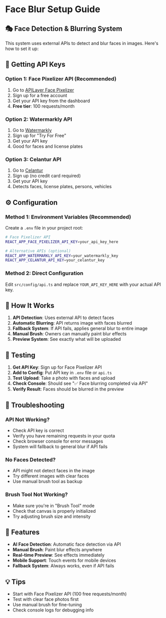 # Face Blur Setup Guide

## 🎭 Face Detection & Blurring System

This system uses external APIs to detect and blur faces in images. Here's how to set it up:

## 🔑 Getting API Keys

### Option 1: Face Pixelizer API (Recommended)
1. Go to [APILayer Face Pixelizer](https://apilayer.com/marketplace/face_pixelizer-api)
2. Sign up for a free account
3. Get your API key from the dashboard
4. **Free tier**: 100 requests/month

### Option 2: Watermarkly API
1. Go to [Watermarkly](https://watermarkly.com/)
2. Sign up for "Try For Free"
3. Get your API key
4. Good for faces and license plates

### Option 3: Celantur API
1. Go to [Celantur](https://celantur.com/)
2. Sign up (no credit card required)
3. Get your API key
4. Detects faces, license plates, persons, vehicles

## ⚙️ Configuration

### Method 1: Environment Variables (Recommended)
Create a `.env` file in your project root:

```bash
# Face Pixelizer API
REACT_APP_FACE_PIXELIZER_API_KEY=your_api_key_here

# Alternative APIs (optional)
REACT_APP_WATERMARKLY_API_KEY=your_watermarkly_key
REACT_APP_CELANTUR_API_KEY=your_celantur_key
```

### Method 2: Direct Configuration
Edit `src/config/api.ts` and replace `YOUR_API_KEY_HERE` with your actual API key.

## 🚀 How It Works

1. **API Detection**: Uses external API to detect faces
2. **Automatic Blurring**: API returns image with faces blurred
3. **Fallback System**: If API fails, applies general blur to entire image
4. **Manual Brush**: Owners can manually paint blur effects
5. **Preview System**: See exactly what will be uploaded

## 🧪 Testing

1. **Get API Key**: Sign up for Face Pixelizer API
2. **Add to Config**: Put API key in `.env` file or `api.ts`
3. **Test Upload**: Take a photo with faces and upload
4. **Check Console**: Should see "✅ Face blurring completed via API"
5. **Verify Result**: Faces should be blurred in the preview

## 🔧 Troubleshooting

### API Not Working?
- Check API key is correct
- Verify you have remaining requests in your quota
- Check browser console for error messages
- System will fallback to general blur if API fails

### No Faces Detected?
- API might not detect faces in the image
- Try different images with clear faces
- Use manual brush tool as backup

### Brush Tool Not Working?
- Make sure you're in "Brush Tool" mode
- Check that canvas is properly initialized
- Try adjusting brush size and intensity

## 📱 Features

- **AI Face Detection**: Automatic face detection via API
- **Manual Brush**: Paint blur effects anywhere
- **Real-time Preview**: See effects immediately
- **Mobile Support**: Touch events for mobile devices
- **Fallback System**: Always works, even if API fails

## 💡 Tips

- Start with Face Pixelizer API (100 free requests/month)
- Test with clear face photos first
- Use manual brush for fine-tuning
- Check console logs for debugging info

